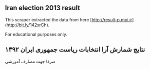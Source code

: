 Iran election 2013 result
----

This scraper extracted the data from here [http://result-p.moi.ir](http://bit.ly/142xrCh). 

For educational purposes only.

نتایج شمارش آرا انتخابات ریاست جمهوری ایران ۱۳۹۲
-------

صرفا جهت مصارف آموزشی
